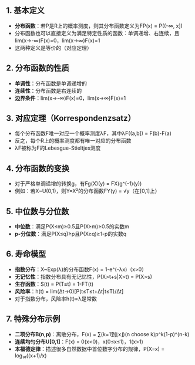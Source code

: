 
## 1. 基本定义

- **分布函数**：若P是R上的概率测度，则其分布函数定义为FP(x) = P((-∞, x])
- 分布函数也可以直接定义为满足特定性质的函数：单调递增、右连续，且lim(x→-∞)F(x)=0，lim(x→∞)F(x)=1
- 这两种定义是等价的（对应定理）

## 2. 分布函数的性质

- **单调性**：分布函数是单调递增的
- **连续性**：分布函数是右连续的
- **边界条件**：lim(x→-∞)F(x)=0，lim(x→∞)F(x)=1

## 3. 对应定理（Korrespondenzsatz）

- 每个分布函数F唯一对应一个概率测度λF，其中λF((a,b]) = F(b)-F(a)
- 反之，每个R上的概率测度都有唯一对应的分布函数
- λF被称为F的Lebesgue-Stieltjes测度

## 4. 分布函数的变换

- 对于严格单调递增的转换g，有Fg(X)(y) = FX(g^(-1)(y))
- 例如：若X~U(0,1)，则Y=X²的分布函数FY(y) = √y（在[0,1]上）

## 5. 中位数与分位数

- **中位数**：满足P(X≤m)≥0.5且P(X≥m)≥0.5的实数m
- **p-分位数**：满足P(X≤q)≥p且P(X≥q)≥1-p的实数q

## 6. 寿命模型

- **指数分布**：X~Exp(λ)的分布函数F(x) = 1-e^(-λx)（x>0）
- **无记忆性**：指数分布具有无记忆性，P(X>t+s|X>t) = P(X>s)
- **生存函数**：S(t) = P(T≥t) = 1-FT(t)
- **风险率**：h(t) = lim(Δt→0)[P(t≤T≤t+Δt|t≤T)/Δt]
- 对于指数分布，风险率h(t)=λ是常数

## 7. 特殊分布示例

- **二项分布B(n,p)**：离散分布，F(x) = ∑(k=1到⌊x⌋)(n choose k)p^k(1-p)^(n-k)
- **连续均匀分布U[0,1]**：F(x) = 0(x<0)，x(0≤x≤1)，1(x>1)
- **本福德定律**：描述很多自然数据中首位数字分布的规律，P(X=x) = log₁₀((x+1)/x)